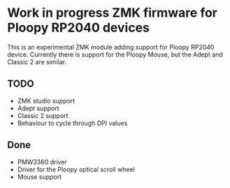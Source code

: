 # Work in progress ZMK firmware for Ploopy RP2040 devices

This is an experimental ZMK module adding support for Ploopy RP2040 device. Currently there is support for the Ploopy Mouse, but the Adept and Classic 2 are similar.

## TODO

- ZMK studio support
- Adept support
- Classic 2 support
- Behaviour to cycle through DPI values

## Done

- PMW3360 driver
- Driver for the Ploopy optical scroll wheel
- Mouse support
